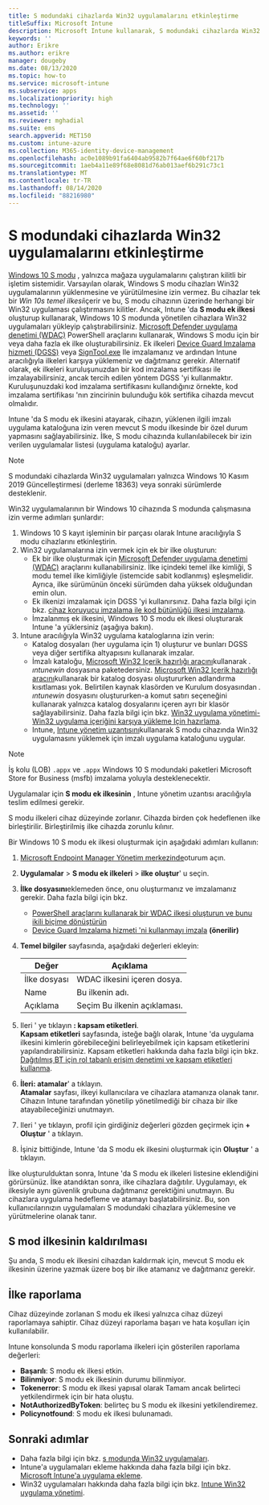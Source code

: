 ```yaml
---
title: S modundaki cihazlarda Win32 uygulamalarını etkinleştirme
titleSuffix: Microsoft Intune
description: Microsoft Intune kullanarak, S modundaki cihazlarda Win32 uygulamalarının nasıl etkinleştirileceğini öğrenin.
keywords: ''
author: Erikre
ms.author: erikre
manager: dougeby
ms.date: 08/13/2020
ms.topic: how-to
ms.service: microsoft-intune
ms.subservice: apps
ms.localizationpriority: high
ms.technology: ''
ms.assetid: ''
ms.reviewer: mghadial
ms.suite: ems
search.appverid: MET150
ms.custom: intune-azure
ms.collection: M365-identity-device-management
ms.openlocfilehash: ac0e1089b91fa6404ab9582b7f64ae6f60bf217b
ms.sourcegitcommit: 1aeb4a11e89f68e8081d76ab013aef6b291c73c1
ms.translationtype: MT
ms.contentlocale: tr-TR
ms.lasthandoff: 08/14/2020
ms.locfileid: "88216980"
---
```

# <a name="enable-win32-apps-on-s-mode-devices"></a>S modundaki cihazlarda Win32 uygulamalarını etkinleştirme

[Windows 10 S modu](https://docs.microsoft.com/windows/deployment/s-mode) , yalnızca mağaza uygulamalarını çalıştıran kilitli bir işletim sistemidir. Varsayılan olarak, Windows S modu cihazları Win32 uygulamalarının yüklenmesine ve yürütülmesine izin vermez. Bu cihazlar tek bir *Win 10s temel ilkesi*içerir ve bu, S modu cihazının üzerinde herhangi bir Win32 uygulaması çalıştırmasını kilitler. Ancak, Intune 'da **S modu ek ilkesi** oluşturup kullanarak, Windows 10 S modunda yönetilen cihazlara Win32 uygulamaları yükleyip çalıştırabilirsiniz. [Microsoft Defender uygulama denetimi (WDAC)](https://docs.microsoft.com/windows/security/threat-protection/windows-defender-application-control/windows-defender-application-control) PowerShell araçlarını kullanarak, Windows S modu için bir veya daha fazla ek ilke oluşturabilirsiniz. Ek ilkeleri [Device Guard Imzalama hizmeti (DGSS)](https://go.microsoft.com/fwlink/?linkid=2095629) veya [SignTool.exe](https://docs.microsoft.com/windows/security/threat-protection/windows-defender-application-control/use-signed-policies-to-protect-windows-defender-application-control-against-tampering) Ile imzalamanız ve ardından Intune aracılığıyla ilkeleri karşıya yüklemeniz ve dağıtmanız gerekir. Alternatif olarak, ek ilkeleri kuruluşunuzdan bir kod imzalama sertifikası ile imzalayabilirsiniz, ancak tercih edilen yöntem DGSS 'yi kullanmaktır. Kuruluşunuzdaki kod imzalama sertifikasını kullandığınız örnekte, kod imzalama sertifikası 'nın zincirinin bulunduğu kök sertifika cihazda mevcut olmalıdır.

Intune 'da S modu ek ilkesini atayarak, cihazın, yüklenen ilgili imzalı uygulama kataloğuna izin veren mevcut S modu ilkesinde bir özel durum yapmasını sağlayabilirsiniz. İlke, S modu cihazında kullanılabilecek bir izin verilen uygulamalar listesi (uygulama kataloğu) ayarlar.

> [!NOTE]
> S modundaki cihazlarda Win32 uygulamaları yalnızca Windows 10 Kasım 2019 Güncelleştirmesi (derleme 18363) veya sonraki sürümlerde desteklenir.

<!-- Add WDAC tooling diagram  -->

Win32 uygulamalarının bir Windows 10 cihazında S modunda çalışmasına izin verme adımları şunlardır:

1. Windows 10 S kayıt işleminin bir parçası olarak Intune aracılığıyla S modu cihazlarını etkinleştirin.
2. Win32 uygulamalarına izin vermek için ek bir ilke oluşturun:
   - Ek bir ilke oluşturmak için [Microsoft Defender uygulama denetimi (WDAC)](https://docs.microsoft.com/windows/security/threat-protection/windows-defender-application-control/windows-defender-application-control) araçlarını kullanabilirsiniz. İlke içindeki temel ilke kimliği, S modu temel ilke kimliğiyle (istemcide sabit kodlanmış) eşleşmelidir. Ayrıca, ilke sürümünün önceki sürümden daha yüksek olduğundan emin olun.
   - Ek ilkenizi imzalamak için DGSS 'yi kullanırsınız. Daha fazla bilgi için bkz. [cihaz koruyucu imzalama ile kod bütünlüğü ilkesi imzalama](https://docs.microsoft.com/microsoft-store/sign-code-integrity-policy-with-device-guard-signing).
   - İmzalanmış ek ilkesini, Windows 10 S modu ek ilkesi oluşturarak Intune 'a yüklersiniz (aşağıya bakın).
3. Intune aracılığıyla Win32 uygulama kataloglarına izin verin:
   - Katalog dosyaları (her uygulama için 1) oluşturur ve bunları DGSS veya diğer sertifika altyapısını kullanarak imzalar.
   - İmzalı kataloğu, [Microsoft Win32 Içerik hazırlığı aracını](https://go.microsoft.com/fwlink/?linkid=2065730)kullanarak *. ıntunewin* dosyasına paketedersiniz. [Microsoft Win32 Içerik hazırlığı aracını](https://go.microsoft.com/fwlink/?linkid=2065730)kullanarak bir katalog dosyası oluştururken adlandırma kısıtlaması yok. Belirtilen kaynak klasörden ve Kurulum dosyasından *. ıntunewin* dosyasını oluştururken-a komut satırı seçeneğini kullanarak yalnızca katalog dosyalarını içeren ayrı bir klasör sağlayabilirsiniz. Daha fazla bilgi için bkz. [Win32 uygulama yönetimi-Win32 uygulama içeriğini karşıya yükleme Için hazırlama](apps-win32-app-management.md#prepare-the-win32-app-content-for-upload).
   - Intune, [Intune yönetim uzantısını](intune-management-extension.md)kullanarak S modu cihazında Win32 uygulamasını yüklemek için imzalı uygulama kataloğunu uygular.

> [!NOTE]
> İş kolu (LOB) `.appx` ve `.appx` Windows 10 S modundaki paketleri Microsoft Store for Business (msfb) imzalama yoluyla desteklenecektir.
>
> Uygulamalar için **S modu ek ilkesinin** , Intune yönetim uzantısı aracılığıyla teslim edilmesi gerekir.
>
> S modu ilkeleri cihaz düzeyinde zorlanır. Cihazda birden çok hedeflenen ilke birleştirilir. Birleştirilmiş ilke cihazda zorunlu kılınır.

Bir Windows 10 S modu ek ilkesi oluşturmak için aşağıdaki adımları kullanın:

1. [Microsoft Endpoint Manager Yönetim merkezinde](https://go.microsoft.com/fwlink/?linkid=2109431)oturum açın.
2. **Uygulamalar**  >  **S modu ek ilkeleri**  >  **ilke oluştur**' u seçin.
3. **İlke dosyasını**eklemeden önce, onu oluşturmanız ve imzalamanız gerekir. Daha fazla bilgi için bkz.
    - [PowerShell araçlarını kullanarak bir WDAC ilkesi oluşturun ve bunu ikili biçime dönüştürün](https://go.microsoft.com/fwlink/?linkid=2095387)
    - [Device Guard Imzalama hizmeti 'ni kullanmayı imzala](https://go.microsoft.com/fwlink/?linkid=2095629) **(önerilir)**

4. **Temel bilgiler** sayfasında, aşağıdaki değerleri ekleyin:

    | Değer | Açıklama |
    |--------------|------------------------------------------------|
    | İlke dosyası | WDAC ilkesini içeren dosya. |
    | Name | Bu ilkenin adı. |
    | Açıklama | Seçim Bu ilkenin açıklaması. |

5. Ileri ' ye tıklayın **: kapsam etiketleri**.<br>
   **Kapsam etiketleri** sayfasında, isteğe bağlı olarak, Intune 'da uygulama ilkesini kimlerin görebileceğini belirleyebilmek için kapsam etiketlerini yapılandırabilirsiniz. Kapsam etiketleri hakkında daha fazla bilgi için bkz. [Dağıtılmış BT için rol tabanlı erişim denetimi ve kapsam etiketleri kullanma](../fundamentals/scope-tags.md).

6. **İleri: atamalar**' a tıklayın.<br>
   **Atamalar** sayfası, ilkeyi kullanıcılara ve cihazlara atamanıza olanak tanır. Cihazın Intune tarafından yönetilip yönetilmediği bir cihaza bir ilke atayabileceğinizi unutmayın.
7. Ileri ' ye tıklayın, profil için girdiğiniz değerleri gözden geçirmek için **+ Oluştur** ' a tıklayın.
8. İşiniz bittiğinde, Intune 'da S modu ek ilkesini oluşturmak için **Oluştur** ' a tıklayın.

İlke oluşturulduktan sonra, Intune 'da S modu ek ilkeleri listesine eklendiğini görürsünüz. İlke atandıktan sonra, ilke cihazlara dağıtılır. Uygulamayı, ek ilkesiyle aynı güvenlik grubuna dağıtmanız gerektiğini unutmayın. Bu cihazlara uygulama hedefleme ve atamayı başlatabilirsiniz. Bu, son kullanıcılarınızın uygulamaları S modundaki cihazlara yüklemesine ve yürütmelerine olanak tanır.

## <a name="removal-of-s-mode-policy"></a>S mod ilkesinin kaldırılması

Şu anda, S modu ek ilkesini cihazdan kaldırmak için, mevcut S modu ek ilkesinin üzerine yazmak üzere boş bir ilke atamanız ve dağıtmanız gerekir.

## <a name="policy-reporting"></a>İlke raporlama

Cihaz düzeyinde zorlanan S modu ek ilkesi yalnızca cihaz düzeyi raporlamaya sahiptir. Cihaz düzeyi raporlama başarı ve hata koşulları için kullanılabilir.

Intune konsolunda S modu raporlama ilkeleri için gösterilen raporlama değerleri:
- **Başarılı**: S modu ek ilkesi etkin.
- **Bilinmiyor**: S modu ek ilkesinin durumu bilinmiyor.
- **Tokenerror**: S modu ek ilkesi yapısal olarak Tamam ancak belirteci yetkilendirmek için bir hata oluştu.
- **NotAuthorizedByToken**: belirteç bu S modu ek ilkesini yetkilendiremez.
- **Policynotfound**: S modu ek ilkesi bulunamadı.

## <a name="next-steps"></a>Sonraki adımlar

- Daha fazla bilgi için bkz. [s modunda Win32 uygulamaları](https://docs.microsoft.com/windows/security/threat-protection/windows-defender-application-control/lob-win32-apps-on-s).
- Intune'a uygulamaları ekleme hakkında daha fazla bilgi için bkz. [Microsoft Intune'a uygulama ekleme](apps-add.md).
- Win32 uygulamaları hakkında daha fazla bilgi için bkz. [Intune Win32 uygulama yönetimi](apps-win32-app-management.md).
